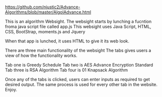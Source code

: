 https://github.com/njustic2/Advance-Algorithms/blob/master/AlgolAdvance.html

This is an algorithm Websight.
The websight starts by lunching a fucntion froma java script file called app.js
This websight uses Java Script, HTML, CSS, BootStrap, moments.js and Jquery

When that app is lunched, it uses HTML to give it its web look.

There are three main functionality of the websight
The tabs gives users a view of how the functionality works.

Tab one is Greedy Schedule
Tab two is AES Advance Encryption Standard
Tab three is RSA Algorithm 
Tab four is 01 Knapsack Algorithm

Once any of the tabs is clicked, users can enter inputs as required to get desired output.
The same process is used for every other tab in the website.
Enjoy.